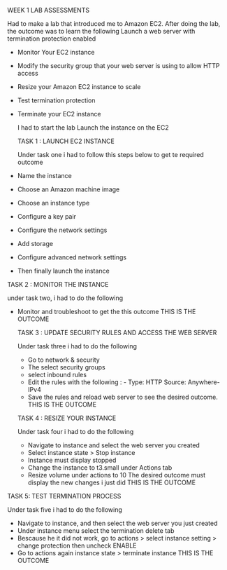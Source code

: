 WEEK 1 LAB ASSESSMENTS

Had to make a lab that introduced me to Amazon EC2.
After doing the lab, the outcome was to learn the following
Launch a web server with termination protection enabled

- Monitor Your EC2 instance

- Modify the security group that your web server is using to allow HTTP access

- Resize your Amazon EC2 instance to scale

- Test termination protection

- Terminate your EC2 instance

  I had to start the lab
  Launch the instance on the EC2

  TASK 1 :
  LAUNCH EC2 INSTANCE
  
  Under task one i had to follow this steps below to get te required outcome

-  Name the instance
-  Choose an Amazon machine image
-  Choose an instance type
-  Configure a key pair
-  Configure the network settings
-  Add storage
-  Configure advanced network settings
-  Then finally launch the instance

  TASK 2 :
  MONITOR THE INSTANCE
  
  under task two, i had to do the following
  - Monitor and troubleshoot to get the this outcome
    THIS IS THE OUTCOME

    TASK 3 :
    UPDATE SECURITY RULES AND ACCESS THE WEB SERVER
    
    Under task three i had to do the following
    - Go to network & security
    - The select security groups
    - select inbound rules
    - Edit the rules with the following : - Type: HTTP      Source: Anywhere-IPv4
    - Save the rules and reload web server to see the desired outcome.
      THIS IS THE OUTCOME
   
    TASK 4 :
    RESIZE YOUR INSTANCE
    
    Under task four i had to do the following
    - Navigate to instance and select the web server you created
    - Select instance state > Stop instance
    - Instance must display stopped
    - Change the instance to t3.small under Actions tab
    - Resize volume under actions to 10
    The desired outcome must display the new changes i just did
     THIS IS THE OUTCOME

TASK 5:
TEST TERMINATION PROCESS

Under task five i had to do the following
- Navigate to instance, and then select the web server you just created
- Under instance menu select the termination delete tab
- Bescause he it did not work, go to actions > select instance setting > change protection then uncheck ENABLE
- Go to actions again instance state > terminate instance
  THIS IS THE OUTCOME

  
  

